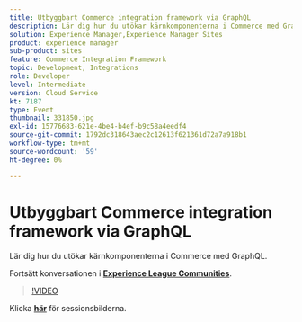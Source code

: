 ```yaml
---
title: Utbyggbart Commerce integration framework via GraphQL
description: Lär dig hur du utökar kärnkomponenterna i Commerce med GraphQL. Den här sessionen skapades som en del av Adobe Developers Live Content Event.
solution: Experience Manager,Experience Manager Sites
product: experience manager
sub-product: sites
feature: Commerce Integration Framework
topic: Development, Integrations
role: Developer
level: Intermediate
version: Cloud Service
kt: 7187
type: Event
thumbnail: 331850.jpg
exl-id: 15776683-621e-4be4-b4ef-b9c58a4eedf4
source-git-commit: 1792dc318643aec2c12613f621361d72a7a918b1
workflow-type: tm+mt
source-wordcount: '59'
ht-degree: 0%

---
```


# Utbyggbart Commerce integration framework via GraphQL

Lär dig hur du utökar kärnkomponenterna i Commerce med GraphQL.

Fortsätt konversationen i **[Experience League Communities](https://adobe.ly/36Yd3v6)**.

>[!VIDEO](https://video.tv.adobe.com/v/331850/?quality=12&learn=on&hidetitle=true)

Klicka **[här](/help/adobe-developers-live/assets/cif-extensibility-graphql.pdf)** för sessionsbilderna.
